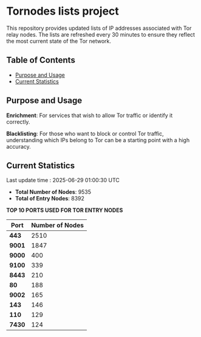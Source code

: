 # Tornodes lists project

This repository provides updated lists of IP addresses associated with Tor relay nodes. The lists are refreshed every 30 minutes to ensure they reflect the most current state of the Tor network.

## Table of Contents

- [Purpose and Usage](#purpose-and-usage)
- [Current Statistics](#current-statistics)


## Purpose and Usage

**Enrichment**: For services that wish to allow Tor traffic or identify it correctly.

**Blacklisting**: For those who want to block or control Tor traffic, understanding which IPs belong to Tor can be a starting point with a high accuracy.

## Current Statistics

Last update time : 2025-06-29 01:00:30 UTC

- **Total Number of Nodes**: 9535
- **Total of Entry Nodes**: 8392

**TOP 10 PORTS USED FOR TOR ENTRY NODES**

| **Port** | **Number of Nodes** |
|------|-----------------|
| **443**   | 2510  |
| **9001**   | 1847  |
| **9000**   | 400  |
| **9100**   | 339  |
| **8443**   | 210  |
| **80**   | 188  |
| **9002**   | 165  |
| **143**   | 146  |
| **110**   | 129  |
| **7430**   | 124  |

